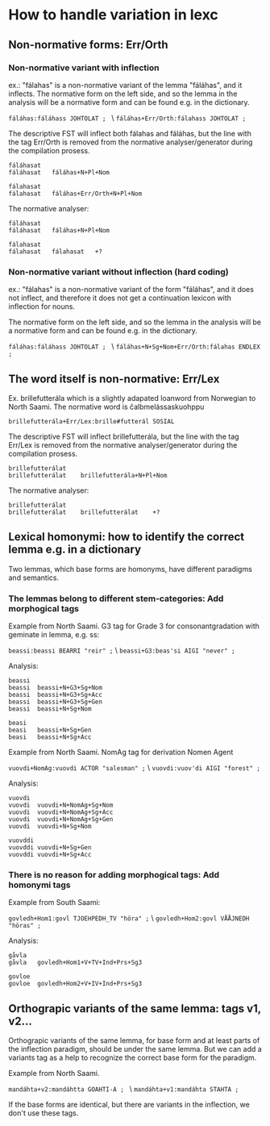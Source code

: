 # How to handle variation in lexc

## Non-normative forms: Err/Orth
### Non-normative variant with inflection
ex.: "fálahas" is a non-normative variant of the lemma "fáláhas", and it inflects.
The normative form on the left side, and so the lemma in the analysis will be a normative form and can be found e.g. in the dictionary.

`fáláhas:fáláhass JOHTOLAT ; ` \\
`fáláhas+Err/Orth:fálahass JOHTOLAT ; `

The descriptive FST will inflect both fálahas and fáláhas, but the line with the tag Err/Orth is removed from the normative analyser/generator during the compilation prosess. 
```
fáláhasat 
fáláhasat	fáláhas+N+Pl+Nom

fálahasat
fálahasat	fáláhas+Err/Orth+N+Pl+Nom
```

The normative analyser:
```
fáláhasat 
fáláhasat	fáláhas+N+Pl+Nom

fálahasat
fálahasat	fálahasat	+?
```

### Non-normative variant without inflection (hard coding)
ex.: "fálahas" is a non-normative variant of the form "fáláhas", and it does not inflect, and therefore it does not get a continuation lexicon with inflection for nouns.

The normative form on the left side, and so the lemma in the analysis will be a normative form and can be found e.g. in the dictionary.

`fáláhas:fáláhass JOHTOLAT ; ` \\
`fáláhas+N+Sg+Nom+Err/Orth:fálahas ENDLEX ; `

## The word itself is non-normative: Err/Lex
Ex. brillefutterála which is a slightly adapated loanword from Norwegian to North Saami. The normative word is čalbmelássaskuohppu

`brillefutterála+Err/Lex:brille#futterál SOSIAL`

The descriptive FST will inflect brillefutterála, but the line with the tag Err/Lex is removed from the normative analyser/generator during the compilation prosess. 
```
brillefutterálat 
brillefutterálat	brillefutterála+N+Pl+Nom
```

The normative analyser:
```
brillefutterálat
brillefutterálat	brillefutterálat	+?
```

## Lexical homonymi: how to identify the correct lemma e.g. in a dictionary
Two lemmas, which base forms are homonyms, have different paradigms and semantics. 

### The lemmas belong to different stem-categories: Add morphogical tags
Example from North Saami. G3 tag for Grade 3 for consonantgradation with geminate in lemma, e.g. ss: 

`beassi:beassi BEARRI "reir" ;` \\
`beassi+G3:beas'si AIGI "never" ; `

Analysis:
```
beassi
beassi	beassi+N+G3+Sg+Nom
beassi	beassi+N+G3+Sg+Acc
beassi	beassi+N+G3+Sg+Gen
beassi	beassi+N+Sg+Nom

beasi
beasi	beassi+N+Sg+Gen
beasi	beassi+N+Sg+Acc
```

Example from North Saami. NomAg tag for derivation Nomen Agent 

`vuovdi+NomAg:vuovdi ACTOR "salesman" ;` \\
`vuovdi:vuov'di AIGI "forest" ; `

Analysis:
```
vuovdi
vuovdi	vuovdi+N+NomAg+Sg+Nom
vuovdi	vuovdi+N+NomAg+Sg+Acc
vuovdi	vuovdi+N+NomAg+Sg+Gen
vuovdi	vuovdi+N+Sg+Nom

vuovddi
vuovddi	vuovdi+N+Sg+Gen
vuovddi	vuovdi+N+Sg+Acc
```

### There is no reason for adding morphogical tags: Add homonymi tags
Example from South Saami:

`govledh+Hom1:govl TJOEHPEDH_TV "höra" ;` \\
`govledh+Hom2:govl VÅÅJNEDH "höras" ;`

Analysis:

```
gåvla
gåvla	govledh+Hom1+V+TV+Ind+Prs+Sg3

govloe
govloe	govledh+Hom2+V+IV+Ind+Prs+Sg3
```

## Orthograpic variants of the same lemma: tags v1, v2...

Orthograpic variants of the same lemma, for base form and at least parts of the inflection paradigm, should be under the same lemma. But we can add a variants tag as a help to recognize the correct base form for the paradigm.

Example from North Saami. 

`mandáhta+v2:mandáhtta GOAHTI-A ; ` \\
`mandáhta+v1:mandáhta STAHTA ;`

If the base forms are identical, but there are variants in the inflection, we don't use these tags.
